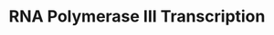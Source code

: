 ---
authors:
- ReactomeTeam
description: RNA polymerase III is one of three types of nuclear RNA polymerases present
  in eucaryotic cells.  About 10% of the total transcription in dividing cells can
  be attributed to its activity.  It synthesizes an eclectic collection of catalytic
  or structural RNA molecules, some of which are involved in protein synthesis, pre-mRNA
  splicing, tRNA processing, and the control of RNA polymerase II elongation, whereas
  some others have still unknown functions.  Like other RNA polymerases, RNA polymerase
  III cannot recognize its target promoters directly.  Instead it is recruited to
  specific promoter sequences through the help of transcription factors.  There are
  three basic types of RNA polymerase III promoters, called types 1, 2, and 3(Geiduschek
  and Kassavetis, 1992).  Although in vivo, RNA polymerase III may be recruited to
  these promoters as part of a large complex (holo RNA polymerase III) containing
  the polymerase and its initiation factors (Wang et al., 1997), in vitro the reaction
  can be divided into several steps.  First, the promoter elements are recognized
  by DNA binding factors, which then recruit a factor known as TFIIIB.  TFIIIB itself
  then directly contacts RNA polymerase III.  In human cells but not in <i>S. cerevisiae</i>,
  there are at least two versions of TFIIIB.  One contains TBP, Bdp1, and Brf1 (Brf1-TFIIIB),
  and the other TBP, Bdp1, and Brf2 (Brf2-TFIIIB) (Schramm et al., 2000; Teichmann
  et al., 2000).  View original pathway at [http://www.reactome.org/PathwayBrowser/#DIAGRAM=74158
  Reactome].
last-edited: 2021-01-25
organisms:
- Homo sapiens
redirect_from:
- /index.php/Pathway:WP4135
- /instance/WP4135
revision: null
schema-jsonld:
- '@context': https://schema.org/
  '@id': https://wikipathways.github.io/pathways/WP4135.html
  '@type': Dataset
  creator:
    '@type': Organization
    name: WikiPathways
  description: RNA polymerase III is one of three types of nuclear RNA polymerases
    present in eucaryotic cells.  About 10% of the total transcription in dividing
    cells can be attributed to its activity.  It synthesizes an eclectic collection
    of catalytic or structural RNA molecules, some of which are involved in protein
    synthesis, pre-mRNA splicing, tRNA processing, and the control of RNA polymerase
    II elongation, whereas some others have still unknown functions.  Like other RNA
    polymerases, RNA polymerase III cannot recognize its target promoters directly.  Instead
    it is recruited to specific promoter sequences through the help of transcription
    factors.  There are three basic types of RNA polymerase III promoters, called
    types 1, 2, and 3(Geiduschek and Kassavetis, 1992).  Although in vivo, RNA polymerase
    III may be recruited to these promoters as part of a large complex (holo RNA polymerase
    III) containing the polymerase and its initiation factors (Wang et al., 1997),
    in vitro the reaction can be divided into several steps.  First, the promoter
    elements are recognized by DNA binding factors, which then recruit a factor known
    as TFIIIB.  TFIIIB itself then directly contacts RNA polymerase III.  In human
    cells but not in <i>S. cerevisiae</i>, there are at least two versions of TFIIIB.  One
    contains TBP, Bdp1, and Brf1 (Brf1-TFIIIB), and the other TBP, Bdp1, and Brf2
    (Brf2-TFIIIB) (Schramm et al., 2000; Teichmann et al., 2000).  View original pathway
    at [http://www.reactome.org/PathwayBrowser/#DIAGRAM=74158 Reactome].
  keywords:
  - 1 Closed Promoter
  - 2 Closed Promoter
  - 3 Closed Promoter
  - 'ATP '
  - 'BDP1 '
  - 'BRF1 '
  - 'BRF2 '
  - 'CRCP '
  - 'CTP '
  - Complex
  - DNA with RNA
  - 'DNA with RNA Polymerase III Type 1 Closed Promoter '
  - 'DNA with RNA Polymerase III Type 1 Open Promoter '
  - 'DNA with RNA Polymerase III Type 2 Closed Promoter '
  - 'DNA with RNA Polymerase III Type 2 Open Promoter '
  - 'DNA with RNA Polymerase III Type 3 Closed Promoter '
  - 'DNA with RNA Polymerase III Type 3 Open Promoter '
  - DNA with a
  - Elongating RNA
  - GTF3A
  - 'GTF3A '
  - 'GTF3C1 '
  - 'GTF3C2 '
  - 'GTF3C3 '
  - 'GTF3C4 '
  - 'GTF3C5 '
  - 'GTF3C6 '
  - 'GTP '
  - Holoenzyme
  - III oligonucleotide
  - III transcript
  - III:TFIIIB:SNAPc:Type 3 Open Promoter Complex
  - III:TFIIIB:SNAPc:Type 3 Promoter Complex
  - III:TFIIIB:TFIIIC:TFIIIA:Type 1 Open Promoter Complex
  - III:TFIIIB:TFIIIC:TFIIIA:Type 1 Promoter Complex
  - III:TFIIIB:TFIIIC:Type 2 Open Promoter Complex
  - III:TFIIIB:TFIIIC:Type 2 Promoter Complex
  - NDP
  - NFIA
  - NFIB
  - NFIC
  - NFIX
  - NTP
  - 'POLR1C '
  - 'POLR1D '
  - 'POLR2E '
  - 'POLR2F '
  - 'POLR2H '
  - 'POLR2K '
  - 'POLR2L '
  - 'POLR3A '
  - 'POLR3B '
  - 'POLR3C '
  - 'POLR3D '
  - 'POLR3E '
  - 'POLR3F '
  - 'POLR3G '
  - 'POLR3GL '
  - 'POLR3H '
  - 'POLR3K '
  - POU2F1
  - 'POU2F1 '
  - Paused RNA
  - Pol III
  - Pol III transcript
  - Polymerase
  - Polymerase III
  - Polymerase III Type
  - Polymerase III gene
  - 'Polymerase III gene DNA with a termination site '
  - 'Polymerase III gene DNA with transcription bubble (single-stranded region) '
  - Promoter Complex
  - Promoter Selective
  - Promoter complex
  - RNA
  - RNA Polymerase III
  - 'SNAPC1 '
  - 'SNAPC2 '
  - 'SNAPC3 '
  - 'SNAPC4 '
  - 'SNAPC5 '
  - SNAPc
  - SNAPc:Oct-1:Staf:Type 3 Promoter Complex
  - SSB
  - 'TBP '
  - TFIIIA:Type 1
  - TFIIIB-Type 1 and 2
  - TFIIIB-Type 3
  - TFIIIB:SNAPc:Oct-1:Staf:Type 3 Promoter Complex
  - TFIIIB:TFIIIC:TFIIIA:Type 1 Promoter Complex
  - TFIIIB:TFIIIC:Type 2
  - TFIIIC
  - TFIIIC:TFIIIA:Type I
  - TFIIIC:Type 2
  - Transcription
  - 'UTP '
  - ZNF143
  - 'ZNF143 '
  - elongating pre-RNA
  - oligonucleotide
  - paused pre-RNA Pol
  - plus 1 nucleotide
  - polymerase
  - released pre-RNA Pol
  - termination site
  license: CC0
  name: RNA Polymerase III Transcription
seo: CreativeWork
title: RNA Polymerase III Transcription
wpid: WP4135
---